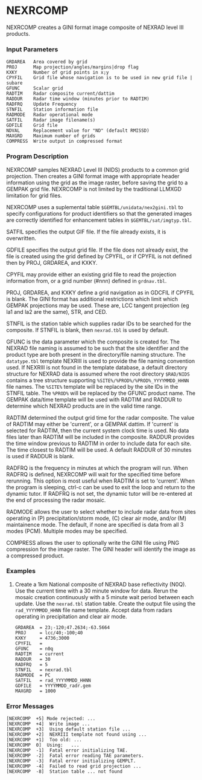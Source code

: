 # NEXRCOMP

NEXRCOMP creates a GINI format image composite of NEXRAD level III products.

### Input Parameters
 
    GRDAREA   Area covered by grid
    PROJ      Map projection/angles/margins|drop flag
    KXKY      Number of grid points in x;y
    CPYFIL    Grid file whose navigation is to be used in new grid file | subare
    GFUNC     Scalar grid
    RADTIM    Radar composite current/dattim
    RADDUR    Radar time window (minutes prior to RADTIM)
    RADFRQ    Update Frequency
    STNFIL    Station information file
    RADMODE   Radar operational mode
    SATFIL    Radar image filename(s)
    GDFILE    Grid file
    NDVAL     Replacement value for "ND" (default RMISSD)
    MAXGRD    Maximum number of grids
    COMPRESS  Write output in compressed format
 
 

### Program Description
 
NEXRCOMP samples NEXRAD Level III (NIDS) products to a common
grid projection. Then creates a GINI format image with
appropriate header information using the grid as the
image raster, before saving the grid to a GEMPAK grid file.
NEXRCOMP is not limited by the traditional LLMXGD
limitation for grid files.

NEXRCOMP uses a suplemental table `$GEMTBL/unidata/nex2gini.tbl` to specify 
configurations for product identifiers so that the generated images
are correctly identified for enhancement tables in `$GEMTBL/sat/imgtyp.tbl`.

SATFIL specifies the output GIF file. If the file already exists,
it is overwritten.

GDFILE specifies the output grid file. If the file does not already
exist, the file is created using the grid defined by CPYFIL,
or if CPYFIL is not defined then by PROJ, GRDAREA, and KXKY.

CPYFIL may provide either an existing grid file to read the projection
information from, or a grid number (#nnn) defined in `grdnav.tbl`.

PROJ, GRDAREA, and KXKY define a grid navigation as in GDCFIL if
CPYFIL is blank. The GINI format has additional restrictions
which limit which GEMPAK projections may be used. These are,
LCC tangent projection (eg la1 and la2 are the same), STR, and CED.

STNFIL is the station table which supplies radar IDs to be searched
for the composite. If STNFIL is blank, then `nexrad.tbl` is used
by default.

GFUNC is the data parameter which the composite is created for.
The NEXRAD file naming is assumed to be such that the site identifier
and the product type are both present in the directory/file naming
structure. The `datatype.tbl` template NEXRIII is used to provide the
file naming convention used. If NEXRIII is not found in the template
database, a default directory structure for NEXRAD data is assumed
where the root directory `$RAD/NIDS` contains a tree structure supporting
`%SITE%/%PROD%/%PROD%_YYYYMMDD_HHNN` file names. The `%SITE%` template
will be replaced by the site IDs in the STNFIL table. The `%PROD%` will
be replaced by the GFUNC product name. The GEMPAK data/time template
will be used with RADTIM and RADDUR to determine which NEXRAD products
are in the valid time range.

RADTIM determined the output grid time for the radar composite.
The value of RADTIM may either be 'current', or a GEMPAK dattim.
If 'current' is selected for RADTIM, then the current system clock
time is used. No data files later than RADTIM will be included
in the composite. RADDUR provides the time window previous to
RADTIM in order to include data for each site. The time closest
to RADTIM will be used. A default RADDUR of 30 minutes is
used if RADDUR is blank.

RADFRQ is the frequency in minutes at which the program will run.
When RADFRQ is defined, NEXRCOMP will wait for the specified time
before rerunning. This option is most useful when RADTIM is
set to 'current'. When the program is sleeping, ctrl-c can be
used to exit the loop and return to the dynamic tutor. If
RADFRQ is not set, the dynamic tutor will be re-entered at the
end of processing the radar mosaic.

RADMODE allows the user to select whether to include radar data
from sites operating in (P) precipitation/storm mode, (C) clear
air mode, and/or (M) maintainence mode. The default, if none
are specified is data from all 3 modes (PCM). Multiple modes
may be specified.

COMPRESS allows the user to optionally write the GINI file using PNG
compression for the image raster. The GINI header will identify the
image as a compressed product.


### Examples
 
1.  Create a 1km National composite of NEXRAD base reflectivity (N0Q).
    Use the current time with a 30 minute window for data. Rerun the
    mosaic creation continuously with a 5 minute wait period between
    each update. Use the `nexrad.tbl` station table. Create the 
    output file using the `rad_YYYYMMDD_HHNN` file name template.
    Accept data from radars operating in precipitation and
    clear air mode. 

        GRDAREA  = 23;-120;47.2634;-63.5664
        PROJ     = lcc/40;-100;40
        KXKY     = 4736;3000
        CPYFIL   =
        GFUNC    = n0q
        RADTIM   = current
        RADDUR   = 30
        RADFRQ   = 5
        STNFIL   = nexrad.tbl
        RADMODE  = PC
        SATFIL   = rad_YYYYMMDD_HHNN
        GDFILE   = YYYYMMDD_radr.gem
	    MAXGRD   = 1000

### Error Messages
 
    [NEXRCOMP  +5] Mode rejected: ...
    [NEXRCOMP  +4]  Write image ...
    [NEXRCOMP  +3]  Using default station file ...
    [NEXRCOMP  +2]  NEXRIII template not found using ...
    [NEXRCOMP  +1]  Too old: ...
    [NEXRCOMP  0]  Using:   ...
    [NEXRCOMP  -1]  Fatal error initializing TAE.
    [NEXRCOMP  -2]  Fatal error reading TAE parameters.
    [NEXRCOMP  -3]  Fatal error initializing GEMPLT.
    [NEXRCOMP  -4]  Failed to read grid projection ...
    [NEXRCOMP  -8]  Station table ... not found
